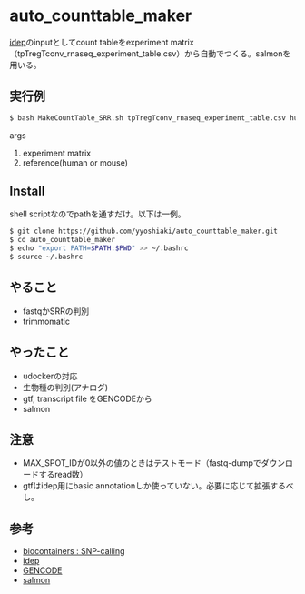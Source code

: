 # auto_counttable_maker

[idep](http://bioinformatics.sdstate.edu/idep/)のinputとしてcount tableをexperiment matrix（tpTregTconv_rnaseq_experiment_table.csv）から自動でつくる。salmonを用いる。

## 実行例

```bash
$ bash MakeCountTable_SRR.sh tpTregTconv_rnaseq_experiment_table.csv human
```

args
1. experiment matrix
2. reference(human or mouse)

## Install

shell scriptなのでpathを通すだけ。以下は一例。

```bash
$ git clone https://github.com/yyoshiaki/auto_counttable_maker.git
$ cd auto_counttable_maker
$ echo "export PATH=$PATH:$PWD" >> ~/.bashrc 
$ source ~/.bashrc
```

## やること

- fastqかSRRの判別
- trimmomatic

## やったこと

- udockerの対応
- 生物種の判別(アナログ)
- gtf, transcript file をGENCODEから
- salmon

## 注意

- MAX_SPOT_IDが0以外の値のときはテストモード（fastq-dumpでダウンロードするread数）
- gtfはidep用にbasic annotationしか使っていない。必要に応じて拡張するべし。

## 参考

- [biocontainers : SNP-calling](http://biocontainers.pro/docs/containers-examples/SNP-Calling/)
- [idep](http://bioinformatics.sdstate.edu/idep/)
- [GENCODE](https://www.gencodegenes.org/)
- [salmon](https://combine-lab.github.io/salmon/getting_started/)
